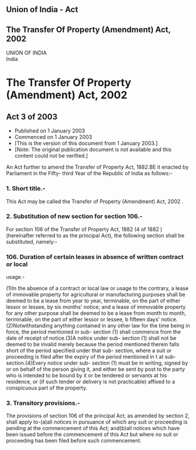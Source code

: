 ## Union of India - Act

## The Transfer Of Property (Amendment) Act, 2002

UNION OF INDIA  
India

# The Transfer Of Property (Amendment) Act, 2002

## Act 3 of 2003

  * Published on 1 January 2003 
  * Commenced on 1 January 2003 
  * [This is the version of this document from 1 January 2003.] 
  * [Note: The original publication document is not available and this content could not be verified.] 

An Act further to amend the Transfer of Property Act, 1882.BE it enacted by
Parliament in the Fifty- third Year of the Republic of India as follows:-

### 1. Short title.-

This Act may be called the Transfer of Property (Amendment) Act, 2002 .

### 2. Substitution of new section for section 106.-

For section 106 of the Transfer of Property Act, 1882 (4 of 1882 )
(hereinafter referred to as the principal Act), the following section shall be
substituted, namely:-

### 106. Duration of certain leases in absence of written contract or local
usage.-

(1)In the absence of a contract or local law or usage to the contrary, a lease
of immovable property for agricultural or manufacturing purposes shall be
deemed to be a lease from year to year, terminable, on the part of either
lessor or lessee, by six months' notice; and a lease of immovable property for
any other purpose shall be deemed to be a lease from month to month,
terminable, on the part of either lessor or lessee, b fifteen days'
notice.(2)Notwithstanding anything contained in any other law for the time
being in force, the period mentioned in sub- section (1) shall commence from
the date of receipt of notice.(3)A notice under sub- section (1) shall not be
deemed to be invalid merely because the period mentioned therein falls short
of the period specified under that sub- section, where a suit or proceeding is
filed after the expiry of the period mentioned in t at sub- section.(4)Every
notice under sub- section (1) must be in writing, signed by or on behalf of
the person giving it, and either be sent by post to the party who is intended
to be bound by it or be tendered or servants at his residence, or (if such
tender or delivery is not practicable) affixed to a conspicuous part of the
property.

### 3. Transitory provisions.-

The provisions of section 106 of the principal Act, as amended by section 2,
shall apply to-(a)all notices in pursuance of which any suit or proceeding is
pending at the commencement of this Act; and(b)all notices which have been
issued before the commencement of this Act but where no suit or proceeding has
been filed before such commencement.

